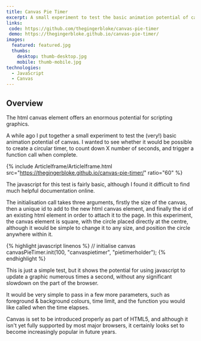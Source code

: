 ```yaml
---
title: Canvas Pie Timer
excerpt: A small experiment to test the basic animation potential of canvas, and potentially create a working visual timer system.
links:
 code: https://github.com/thegingerbloke/canvas-pie-timer
 demo: https://thegingerbloke.github.io/canvas-pie-timer/
images:
  featured: featured.jpg
  thumbs:
    desktop: thumb-desktop.jpg
    mobile: thumb-mobile.jpg
technologies:
  - JavaScript
  - Canvas
---
```


## Overview

The html canvas element offers an enormous potential for scripting graphics.

A while ago I put together a small experiment to test the (very!) basic animation potential of canvas.  I wanted to see whether it would be possible to create a circular timer, to count down X number of seconds, and trigger a function call when complete.

{% include ArticleIframe/ArticleIframe.html src="https://thegingerbloke.github.io/canvas-pie-timer/" ratio="60" %}

The javascript for this test is fairly basic, although I found it difficult to find much helpful documentation online.

The initialisation call takes three arguments, firstly the size of the canvas, then a unique id to add to the new html canvas element, and finally the id of an existing html element in order to attach it to the page.  In this experiment, the canvas element is square, with the circle placed directly at the centre, although it would be simple to change it to any size, and position the circle anywhere within it.

{% highlight javascript linenos %}
// initialise canvas
canvasPieTimer.init(100, "canvaspietimer", "pietimerholder");
{% endhighlight %}

This is just a simple test, but it shows the potential for using javascript to update a graphic numerous times a second, without any significant slowdown on the part of the browser.

It would be very simple to pass in a few more parameters, such as foreground & background colours, time limit, and the function you would like called when the time elapses.

Canvas is set to be introduced properly as part of HTML5, and although it isn't yet fully supported by most major browsers, it certainly looks set to become increasingly popular in future years.
